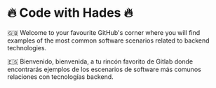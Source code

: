 # :fire: Code with Hades :fire:

:uk: Welcome to your favourite GitHub's corner where you will find examples of the most common software scenarios related to backend technologies.

:es: Bienvenido, bienvenida, a tu rincón favorito de Gitlab donde encontrarás ejemplos de los escenarios de software más comunos relaciones con tecnologías backend.
